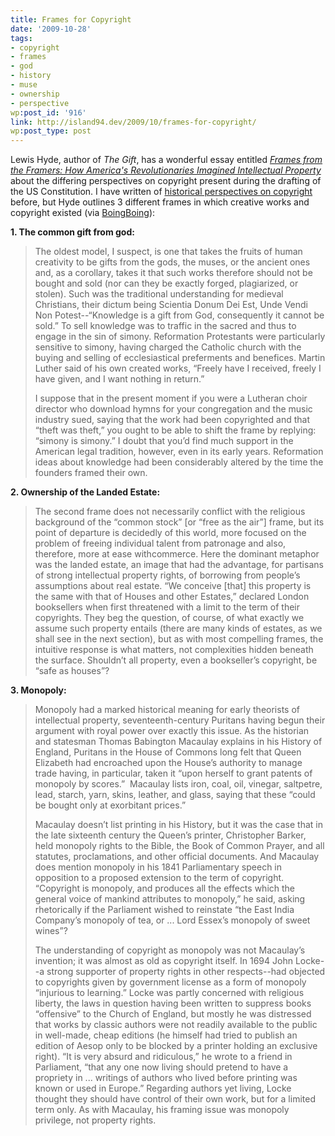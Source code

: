 ```yaml
---
title: Frames for Copyright
date: '2009-10-28'
tags:
- copyright
- frames
- god
- history
- muse
- ownership
- perspective
wp:post_id: '916'
link: http://island94.dev/2009/10/frames-for-copyright/
wp:post_type: post
---
```


Lewis Hyde, author of <em>The Gift</em>, has a wonderful essay entitled <em><a href="http://papers.ssrn.com/sol3/papers.cfm?abstract_id=870073">Frames from the Framers: How America's Revolutionaries Imagined Intellectual Property</a> </em>about the differing perspectives on copyright present during the drafting of the US Constitution. I have written of <a href="http://www.island94.org/2007/04/copyright-and-the-nineteenth-century/">historical perspectives on copyright</a> before, but Hyde outlines 3 different frames in which creative works and copyright existed (via <a href="http://www.boingboing.net/2009/10/23/important-and-fascin.html">BoingBoing</a>):

<strong>1. The common gift from god:</strong>
<blockquote>The oldest model, I suspect, is one that takes the fruits of human creativity to be gifts from the gods, the muses, or the ancient ones and, as a corollary, takes it that such works therefore should not be bought and sold (nor can they be exactly forged, plagiarized, or stolen). Such was the traditional understanding for medieval Christians, their dictum being Scientia Donum Dei Est, Unde Vendi Non Potest--“Knowledge is a gift from God, consequently it cannot be sold.” To sell knowledge was to traffic in the sacred and thus to engage in the sin of simony. Reformation Protestants were particularly sensitive to simony, having charged the Catholic church with the buying and selling of ecclesiastical preferments and benefices. Martin Luther said of his own created works, “Freely have I received, freely I have given, and I want nothing in return.”

I suppose that in the present moment if you were a Lutheran choir director who download hymns for your congregation and the music industry sued, saying that the work had been copyrighted and that “theft was theft,” you ought to be able to shift the frame by replying: “simony is simony.” I doubt that you’d find much support in the American legal tradition, however, even in its early years. Reformation ideas about knowledge had been considerably altered by the time the founders framed their own.<strong> </strong></blockquote>
<strong>2. Ownership of the Landed Estate:</strong>
<blockquote>The second frame does not necessarily conflict with the religious background of the “common stock” [or “free as the air”] frame, but its point of departure is decidedly of this world, more focused on the problem of freeing individual talent from patronage and also, therefore, more at ease withcommerce. Here the dominant metaphor was the landed estate, an image that had the advantage, for partisans of strong intellectual property rights, of borrowing from people’s assumptions about real estate. “We conceive [that] this property is the same with that of Houses and other Estates,” declared London booksellers when first threatened with a limit to the term of their copyrights. They beg the question, of course, of what exactly we assume such property entails (there are many kinds of estates, as we shall see in the next section), but as with most compelling frames, the intuitive response is what matters, not complexities hidden beneath the surface. Shouldn’t all property, even a bookseller’s copyright, be “safe as houses”?<strong></strong></blockquote>
<strong>3. Monopoly:</strong>
<blockquote>Monopoly had a marked historical meaning for early theorists of intellectual property, seventeenth-century Puritans having begun their argument with royal power over exactly this issue. As the historian and statesman Thomas Babington Macaulay explains in his History of England, Puritans in the House of Commons long felt that Queen Elizabeth had encroached upon the House’s authority to manage trade having, in particular, taken it “upon herself to grant patents of monopoly by scores.”  Macaulay lists iron, coal, oil, vinegar, saltpetre, lead, starch, yarn, skins, leather, and glass, saying that these “could be bought only at exorbitant prices.”

Macaulay doesn’t list printing in his History, but it was the case that in the late sixteenth century the Queen’s printer, Christopher Barker, held monopoly rights to the Bible, the Book of Common Prayer, and all statutes, proclamations, and other official documents. And Macaulay does mention monopoly in his 1841 Parliamentary speech in opposition to a proposed extension to the term of copyright. “Copyright is monopoly, and produces all the effects which the general voice of mankind attributes to monopoly,” he said, asking rhetorically if the Parliament wished to reinstate “the East India Company’s monopoly of tea, or ... Lord Essex’s monopoly of sweet wines”?

The understanding of copyright as monopoly was not Macaulay’s invention; it was almost as old as copyright itself. In 1694 John Locke--a strong supporter of property rights in other respects--had objected to copyrights given by government license as a form of monopoly “injurious to learning.” Locke was partly concerned with religious liberty, the laws in question having been written to suppress books “offensive” to the Church of England, but mostly he was distressed that works by classic authors were not readily available to the public in well-made, cheap editions (he himself had tried to publish an edition of Aesop only to be blocked by a printer holding an exclusive right). “It is very absurd and ridiculous,” he wrote to a friend in Parliament, “that any one now living should pretend to have a propriety in ... writings of authors who lived before printing was known or used in Europe.” Regarding authors yet living, Locke thought they should have control of their own work, but for a limited term only. As with Macaulay, his framing issue was monopoly privilege, not property rights.</blockquote>

